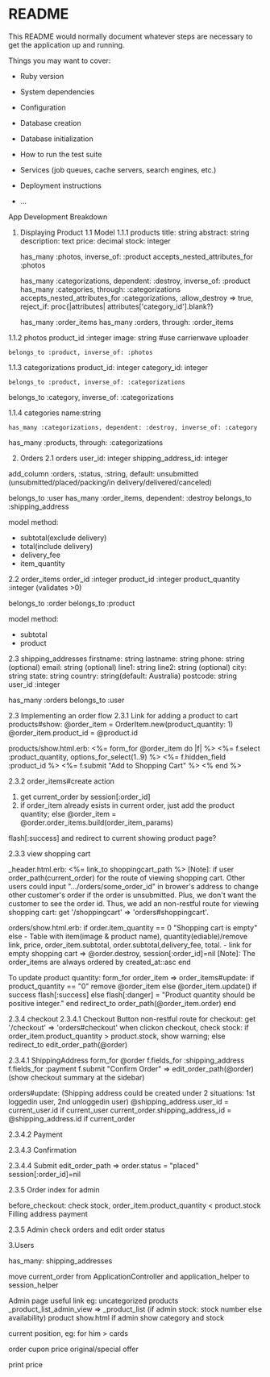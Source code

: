# README

This README would normally document whatever steps are necessary to get the
application up and running.

Things you may want to cover:

* Ruby version

* System dependencies

* Configuration

* Database creation

* Database initialization

* How to run the test suite

* Services (job queues, cache servers, search engines, etc.)

* Deployment instructions

* ...

App Development Breakdown

1. Displaying Product
1.1 Model
1.1.1 products
   title: string
   abstract: string
   description: text
   price: decimal
   stock: integer

   has_many :photos, inverse_of: :product
   accepts_nested_attributes_for :photos

   has_many :categorizations, dependent: :destroy, inverse_of: :product
  has_many :categories, through: :categorizations
  accepts_nested_attributes_for :categorizations, :allow_destroy => true, reject_if: proc{|attributes| attributes['category_id'].blank?}
   
   has_many :order_items
   has_many :orders, through: :order_items
   

1.1.2 photos
  	product_id :integer
    image: string #use carrierwave uploader

    belongs_to :product, inverse_of: :photos

1.1.3 categorizations
	product_id: integer
	category_id: integer

	belongs_to :product, inverse_of: :categorizations
  belongs_to :category, inverse_of: :categorizations

1.1.4 categories
	name:string

	has_many :categorizations, dependent: :destroy, inverse_of: :category
  has_many :products, through: :categorizations


2. Orders
2.1 orders
  user_id: integer
  shipping_address_id: integer
  
  add_column :orders, :status, :string, default: unsubmitted
  (unsubmitted/placed/packing/in delivery/delivered/canceled)

  belongs_to :user
  has_many :order_items, dependent: :destroy
  belongs_to :shipping_address

  model method: 
  - subtotal(exclude delivery)
  - total(include delivery)
  - delivery_fee
  - item_quantity


2.2 order_items
  order_id :integer
  product_id :integer
  product_quantity :integer (validates >0)

  belongs_to :order
  belongs_to :product

  model method: 
  - subtotal
  - product

2.3 shipping_addresses
  firstname: string
  lastname: string
  phone: string (optional)
  email: string (optional)
  line1: string
  line2: string (optional)
  city: string
  state: string
  country: string(default: Australia)
  postcode: string
  user_id :integer

  has_many :orders
  belongs_to :user

2.3 Implementing an order flow
2.3.1  Link for adding a product to cart
  products#show:
  @order_item = OrderItem.new(product_quantity: 1)
  @order_item.product_id = @product.id

  products/show.html.erb:
        <%= form_for @order_item do |f| %>
          <%= f.select :product_quantity, options_for_select(1..9) %>
          <%= f.hidden_field :product_id %>
          <%= f.submit "Add to Shopping Cart" %>
        <% end %> 

2.3.2  order_items#create action
  1. get current_order by session[:order_id]
  2. if order_item already esists in current order, just add the product quantity;
  else @order_item = @order.order_items.build(order_item_params)

  flash[:success] and redirect to current showing product page?

2.3.3 view shopping cart

  _header.html.erb:  <%= link_to shoppingcart_path %>
  [Note]: if user order_path(current_order) for the route of viewing shopping cart. Other users could input ".../orders/some_order_id" in brower's address to change other customer's order if the order is unsubmitted. Plus, we don't want the customer to see the order id. Thus, we add an non-restful route for viewing shopping cart: get '/shoppingcart' => 'orders#shoppingcart'.
  
  orders/show.html.erb:
  if order.item_quantity == 0
    "Shopping cart is empty"
  else
    - Table with item(image & product name), quantity(ediable)/remove link, price, order_item.subtotal, order.subtotal,delivery_fee, total.
    - link for empty shopping cart => @order.destroy, session[:order_id]=nil
    [Note]: The order_items are always ordered by created_at::asc
  end

  To update product quantity:
  form_for order_item => order_items#update:
  if product_quantity == "0" remove @order_item
  else
    @order_item.update()
    if success flash[:success]
    else flash[:danger] = "Product quantity should be positive integer."
    end
    redirect_to order_path(@order_item.order)
  end

2.3.4 checkout
2.3.4.1 Checkout Button
  non-restful route for checkout: get '/checkout' => 'orders#checkout'
when clickon checkout, check stock: if order_item.product_quantity > product.stock, show warning; else redirect_to edit_order_path(@order)

2.3.4.1 ShippingAddress
  form_for @order
  f.fields_for :shipping_address
  f.fields_for :payment
  f.submit "Confirm Order" => edit_order_path(@order)
  (show checkout summary at the sidebar)

  orders#update:
  (Shipping address could be created under 2 situations: 1st loggedin user, 2nd unloggedin user)
  @shipping_address.user_id = current_user.id if current_user
  current_order.shipping_address_id = @shipping_address.id if current_order


2.3.4.2 Payment

2.3.4.3 Confirmation

2.3.4.4 Submit
edit_order_path => order.status = "placed"
session[:order_id]=nil

2.3.5 Order index for admin


  before_checkout: check stock, order_item.product_quantity < product.stock
  Filling address
  payment
  

2.3.5 Admin check orders and edit order status

3.Users

  has_many: shipping_addresses

move current_order from ApplicationController and application_helper to session_helper


Admin page useful link eg: uncategorized products
_product_list_admin_view => _product_list (if admin stock: stock number else availability)
product show.html if admin show category and stock

current position, eg: for him > cards

order cupon
price original/special offer



print price





